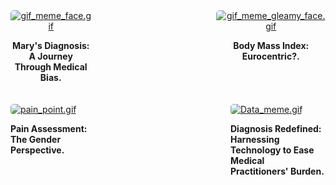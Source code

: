 
<div style="display: flex; flex-direction: column; align-items: baseline; justify-content: space-between;padding: 0 0px;">
   <div style="display: flex;justify-content: center;align-items: baseline;align-self: center;">
        <div style="flex: 1; margin-right: 100px; margin-bottom: 20px; text-align: center;">
            <a href="blog_post_one">
                <img alt="gif_meme_face.gif" src="https://github.com/23W-GBAC/Azukaego_blog/blob/main/blog_gif/gif_meme_face.gif?raw=true" style="max-width: 100%; border-radius: 5px; height: auto;">
            </a>
            <p><strong>Mary's Diagnosis: A Journey <br>Through Medical Bias.</strong></p>
        </div>
        <div style="flex: 1; margin-left: 100px; margin-bottom: 20px; text-align: center;">
            <a href="blog_post_two">
                <img alt="gif_meme_gleamy_face.gif" src="https://github.com/23W-GBAC/Azukaego_blog/blob/main/blog_gif/gif_meme_gleamy_face.gif?raw=true" style="max-width: 100%; border-radius: 5px; height: auto;">
            </a>
            <p><strong>Body Mass Index: Eurocentric?.</strong></p>
        </div>
    </div>
    <div style="display: flex; justify-content: center; align-items: baseline;">
        <div style="flex: 1; margin-right: 100px; margin-bottom: 20px; margin-top: 20px text-align: center;">
            <a href="blog_post_three">
                <img alt="pain_point.gif" src="https://github.com/23W-GBAC/Azukaego_blog/blob/main/blog_gif/pain_point.gif?raw=true" style="max-width: 100%; border-radius: 5px; height: auto;" />
            </a>
            <p><strong>Pain Assessment: The Gender <br>Perspective.</strong></p>
        </div>
        <div style="flex: 1; margin-left: 100px; margin-bottom: 20px; margin-top: 20px text-align: center;">
            <a href="blog_post_four">
                <img alt="Data_meme.gif" src="https://github.com/23W-GBAC/Azukaego_blog/blob/main/blog_gif/Data_meme.gif?raw=true" style="max-width: 100%; border-radius: 5px; height: auto;" />
            </a>
            <p><strong>Diagnosis Redefined: Harnessing <br>Technology to Ease Medical <br>Practitioners' Burden.</strong></p>
        </div>
    </div>
</div>
